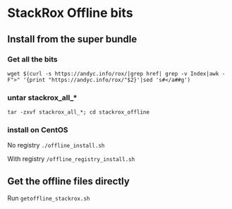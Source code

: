 # StackRox Offline bits

## Install from the super bundle

### Get all the bits

`wget $(curl -s https://andyc.info/rox/|grep href| grep -v Index|awk -F">" '{print "https://andyc.info/rox/"$2}'|sed 's#</a##g')`

### untar stackrox_all_*

`tar -zxvf stackrox_all_*; cd stackrox_offline`

### install on CentOS

No registry `./offline_install.sh`

With registry `/offline_registry_install.sh`

## Get the offline files directly

Run `getoffline_stackrox.sh`
